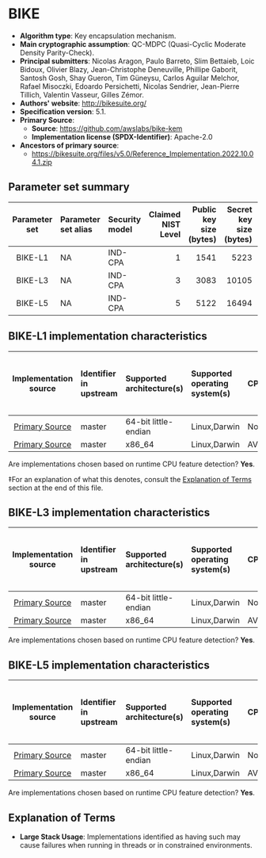 # BIKE

- **Algorithm type**: Key encapsulation mechanism.
- **Main cryptographic assumption**: QC-MDPC (Quasi-Cyclic Moderate Density Parity-Check).
- **Principal submitters**: Nicolas Aragon, Paulo Barreto, Slim Bettaieb, Loic Bidoux, Olivier Blazy, Jean-Christophe Deneuville, Phillipe Gaborit, Santosh Gosh, Shay Gueron, Tim Güneysu, Carlos Aguilar Melchor, Rafael Misoczki, Edoardo Persichetti, Nicolas Sendrier, Jean-Pierre Tillich, Valentin Vasseur, Gilles Zémor.
- **Authors' website**: http://bikesuite.org/
- **Specification version**: 5.1.
- **Primary Source**<a name="primary-source"></a>:
  - **Source**: https://github.com/awslabs/bike-kem
  - **Implementation license (SPDX-Identifier)**: Apache-2.0
- **Ancestors of primary source**:
  - https://bikesuite.org/files/v5.0/Reference_Implementation.2022.10.04.1.zip

## Parameter set summary

|  Parameter set  | Parameter set alias   | Security model   |   Claimed NIST Level |   Public key size (bytes) |   Secret key size (bytes) |   Ciphertext size (bytes) |   Shared secret size (bytes) | Keypair coins (bytes)   |
|:---------------:|:----------------------|:-----------------|---------------------:|--------------------------:|--------------------------:|--------------------------:|-----------------------------:|:------------------------|
|     BIKE-L1     | NA                    | IND-CPA          |                    1 |                      1541 |                      5223 |                      1573 |                           32 | NA                      |
|     BIKE-L3     | NA                    | IND-CPA          |                    3 |                      3083 |                     10105 |                      3115 |                           32 | NA                      |
|     BIKE-L5     | NA                    | IND-CPA          |                    5 |                      5122 |                     16494 |                      5154 |                           32 | NA                      |

## BIKE-L1 implementation characteristics

|       Implementation source       | Identifier in upstream   | Supported architecture(s)   | Supported operating system(s)   | CPU extension(s) used   | No branching-on-secrets claimed?   | No branching-on-secrets checked by valgrind?   | Large stack usage?‡   |
|:---------------------------------:|:-------------------------|:----------------------------|:--------------------------------|:------------------------|:-----------------------------------|:-----------------------------------------------|:----------------------|
| [Primary Source](#primary-source) | master                   | 64-bit little-endian        | Linux,Darwin                    | None                    | True                               | True                                           | False                 |
| [Primary Source](#primary-source) | master                   | x86\_64                     | Linux,Darwin                    | AVX2,AVX512,PCLMUL,SSE2 | True                               | True                                           | False                 |

Are implementations chosen based on runtime CPU feature detection? **Yes**.

 ‡For an explanation of what this denotes, consult the [Explanation of Terms](#explanation-of-terms) section at the end of this file.

## BIKE-L3 implementation characteristics

|       Implementation source       | Identifier in upstream   | Supported architecture(s)   | Supported operating system(s)   | CPU extension(s) used   | No branching-on-secrets claimed?   | No branching-on-secrets checked by valgrind?   | Large stack usage?   |
|:---------------------------------:|:-------------------------|:----------------------------|:--------------------------------|:------------------------|:-----------------------------------|:-----------------------------------------------|:---------------------|
| [Primary Source](#primary-source) | master                   | 64-bit little-endian        | Linux,Darwin                    | None                    | True                               | True                                           | False                |
| [Primary Source](#primary-source) | master                   | x86\_64                     | Linux,Darwin                    | AVX2,AVX512,PCLMUL,SSE2 | True                               | True                                           | False                |

Are implementations chosen based on runtime CPU feature detection? **Yes**.

## BIKE-L5 implementation characteristics

|       Implementation source       | Identifier in upstream   | Supported architecture(s)   | Supported operating system(s)   | CPU extension(s) used   | No branching-on-secrets claimed?   | No branching-on-secrets checked by valgrind?   | Large stack usage?   |
|:---------------------------------:|:-------------------------|:----------------------------|:--------------------------------|:------------------------|:-----------------------------------|:-----------------------------------------------|:---------------------|
| [Primary Source](#primary-source) | master                   | 64-bit little-endian        | Linux,Darwin                    | None                    | True                               | True                                           | False                |
| [Primary Source](#primary-source) | master                   | x86\_64                     | Linux,Darwin                    | AVX2,AVX512,PCLMUL,SSE2 | True                               | True                                           | False                |

Are implementations chosen based on runtime CPU feature detection? **Yes**.

## Explanation of Terms

- **Large Stack Usage**: Implementations identified as having such may cause failures when running in threads or in constrained environments.